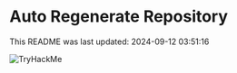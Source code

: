 # Auto Regenerate Repository

This README was last updated: 2024-09-12 03:51:16

 ![TryHackMe](https://tryhackme.com/badge/533634)